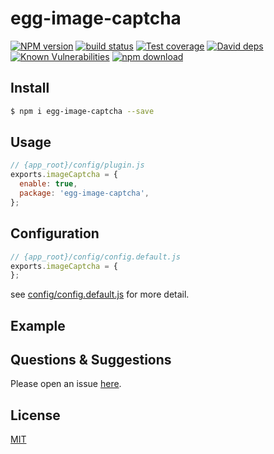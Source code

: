# egg-image-captcha

[![NPM version][npm-image]][npm-url]
[![build status][travis-image]][travis-url]
[![Test coverage][codecov-image]][codecov-url]
[![David deps][david-image]][david-url]
[![Known Vulnerabilities][snyk-image]][snyk-url]
[![npm download][download-image]][download-url]

[npm-image]: https://img.shields.io/npm/v/egg-image-captcha.svg?style=flat-square
[npm-url]: https://npmjs.org/package/egg-image-captcha
[travis-image]: https://img.shields.io/travis/eggjs/egg-image-captcha.svg?style=flat-square
[travis-url]: https://travis-ci.org/eggjs/egg-image-captcha
[codecov-image]: https://img.shields.io/codecov/c/github/eggjs/egg-image-captcha.svg?style=flat-square
[codecov-url]: https://codecov.io/github/eggjs/egg-image-captcha?branch=master
[david-image]: https://img.shields.io/david/eggjs/egg-image-captcha.svg?style=flat-square
[david-url]: https://david-dm.org/eggjs/egg-image-captcha
[snyk-image]: https://snyk.io/test/npm/egg-image-captcha/badge.svg?style=flat-square
[snyk-url]: https://snyk.io/test/npm/egg-image-captcha
[download-image]: https://img.shields.io/npm/dm/egg-image-captcha.svg?style=flat-square
[download-url]: https://npmjs.org/package/egg-image-captcha

<!--
Description here.
-->

## Install

```bash
$ npm i egg-image-captcha --save
```

## Usage

```js
// {app_root}/config/plugin.js
exports.imageCaptcha = {
  enable: true,
  package: 'egg-image-captcha',
};
```

## Configuration

```js
// {app_root}/config/config.default.js
exports.imageCaptcha = {
};
```

see [config/config.default.js](config/config.default.js) for more detail.

## Example

<!-- example here -->

## Questions & Suggestions

Please open an issue [here](https://github.com/eggjs/egg/issues).

## License

[MIT](LICENSE)
